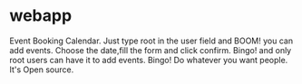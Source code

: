 # webapp
Event Booking Calendar.
Just type root in the user field and BOOM! you can add events. 
Choose the date,fill the form and click confirm. Bingo!
and only root users can have it to add events. Bingo!
Do whatever you want people. It's Open source.

